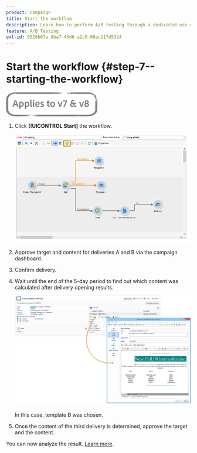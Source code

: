 ```yaml
---
product: campaign
title: Start the workflow
description: Learn how to perform A/B testing through a dedicated use case
feature: A/B Testing
exl-id: 9528b67a-8ba7-45d6-a2c0-06ac117d5324
---
```

# Start the workflow {#step-7--starting-the-workflow}

![](../../assets/common.svg)

1. Click **[!UICONTROL Start]** the workflow.

   ![](assets/use_case_abtesting_startwkfl_001.png)

1. Approve target and content for deliveries A and B via the campaign dashboard.
1. Confirm delivery.
1. Wait until the end of the 5-day period to find out which content was calculated after delivery opening results.

   ![](assets/use_case_abtesting_startwkfl_002.png)

   In this case, template B was chosen.

1. Once the content of the third delivery is determined, approve the target and the content.

You can now analyze the result. [Learn more](a-b-testing-uc-analyzing.md).
